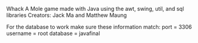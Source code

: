 Whack A Mole game made with Java using the awt, swing, util, and sql libraries
Creators: Jack Ma and Matthew Maung

For the database to work make sure these information match:
port = 3306
username = root
database = javafinal 
